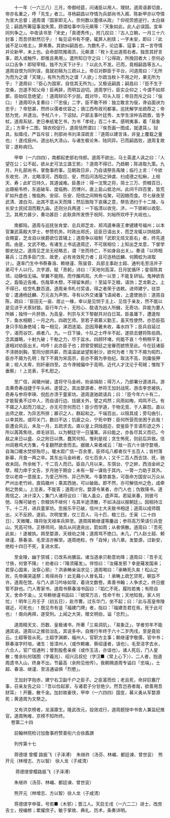 <!-- { "loadSidebar": true } -->
　　十一年（一六三八）三月，帝御经筵，问诸臣以用人、理财。道周语甚切直，帝亦名重之，呼「先生」者三。寻杨嗣昌以夺情为兵部尚书入阁、陈新甲亦以夺情为宣大总督；道周谓『国家即无人，奈何数以墨缞从政』？仰视荧惑逆行，太白昼见；嗣昌所筹寇事滋失策，顾谓给事中冯元飙等：『天象如此，此人必误国。宜率同列争之』。中夜读书至「宋史」「真德秀传」，拊几叹曰：『古人立朝，一月三十六封事；而吾侪默然已乎』！每见诏书有不便，辄屏人削牍；一字未安，即曰：『此诚不足以格主』。屏弗奏。其欲纠嗣昌也，为数札子，论边事、寇事；其一言夺情并论新甲，未上也。会命部院推阁员，元飙谓：『枚卜无出道周右者。独苦其好言事，疏入或触忤，即推且弗用』。遣所知日守之曰：『公得政，所挽回者大；奈何必以口舌争！即轻宰相，独不为天下计乎』？以此久不发。已而，竟相嗣昌等五人。道周自恨为同列误，竟就初稿为三疏以上。帝召对群臣于平台，问道周曰：『无所为而为之谓「天理」，有所为而为之谓「人欲」；尔疏当枚卜不用之时，果无所为乎』？道周曰：『臣心为国家，自信其无所为』。又极诋嗣昌；嗣昌曰：『臣不生于空桑，岂遂不知父母！臣再辞，而明旨迫切。道周学行，臣实企仰之；今谓不如郑鄤，臣始叹息绝望』！道周辩论不少屈。既对毕，叩头入班；帝目而斥之曰：『佞口』！道周叩头复奏曰：『「忠佞」二字，臣不敢不辨：独立敢言为佞，谗谄面谀为忠乎』？帝怒甚，然终以儒者优容之；谪江西布政司都事。巡抚解学龙疏荐之；帝怒为党，并逮治。予杖八十，下诏狱。户部主事叶廷秀、太学生涂仲吉疏救，皆予杖。道周系狱，吏日奉纸笔乞书，为书「孝经」百二十本。感明夷事，着「易象正」；方草十二图，锦衣校促行，道周恬然谓曰：『俟吾画一图成，就逮耳』。狱具，拟瘴戍，严旨斥驳；刑部尚书刘泽深疏言：『道周以建言诛，非皇上覆载之量也』！遂戍辰州。道出杭大涤山，与诸生极论朱、陆同异。已而嗣昌败，道周复故官；遂称病归。

　　甲申（一六四四），南都起吏部右侍郎。道周不欲出，马士英遣人讽之曰：『人望在公；公不起，欲从史可法立潞王邪』？道周不得已，乃趋朝；陈进取九策。九月，升礼部尚书，掌詹事府事。见朝政日非，乃自请祭告禹陵；临行上言：『今欲东收兖、济，北略漳河，西取应、安，然后问洛阳之钟虡、扫成德之松楸，上规天、寿；此旷日持久，其道诚难。臣愚计：得一沈鸷之将，简士三万、赍粮百日，出赣榆韦桥，东逾破车、度临朐、历博兴，直上盐山抵沧州。此间千四百里，皆荒旷如升虚邑；惟临朐、安邱、乐安、阳信之间稍有屯聚，可因粮而食。尽七昼夜至武清、渡白沟，出其不意从天而降；然后致陛下哀痛之意，祭告洒扫于十二陵，与长安士民拭泪而觐九庙。还则分兵两道：一下临清以收兖、济，一下邯郸以收彰、卫。其用力甚少，奏功甚巨：此耿弇所发愤于祝阿、刘裕所欢呼于大岘也』。

　　南都陷，道周与巡抚张肯堂、总兵郑芝龙、郑鸿逵奉唐王聿键建号福州；以本官兼武英殿大学士，参赞机务。时政出郑氏，廷臣日请出关，而芝龙辄以饷绌辞。会赐宴，芝龙自以侯爵欲位首辅上；道周争以祖制「武职无班文臣右」者，终先道周。由是，文武不睦。有诸生上书诋道周迂，不可居相位；上知出芝龙意，下督学御史挞之。道周见芝龙无经略志，谓『坐而待亡，不如身自出关』。奏请『以师相募兵；江西多臣门生、故吏，必有肯效死力者；且可连杨廷麟、何腾蛟为进取计』。遂率门生中书蔡春溶、赖继谨、陈骏音、兵部主事赵士超、通判毛至洁并子弟可千人以行。次芋源，赋「责躬」诗曰：『天地何高深，日月犹循环；星宿陈其领，动静恒无端。举翼不能翔，而作醢鸡观。大命一以至；不能复研钻。鬼神欲告之，翕吸近告难。伤哉草木颓，不得留朱颜』！至延平乏粮，请饷；芝龙靳之。上不得已，给空札数百道。道周亲书札付奖语，得之者荣于诰敕。进师建宁，驻崇安；遣通杨廷麟、万元吉为声势。寻有以外交诸藩飞语闻者，上遣使驰示：道周自陈，疏曰：『臣田无一亩、居止一椽，幸以是见悯于主上、见信于亲友，然不能以是见谅于犬豕豺狼。臣行年六十，无险心、酖语为凶人所雠，无奇功、异能为要人所嫉；独恃一片肝肠，为高皇、列宗与天下黎献共对白日耳。臣虽庸下，遭逢陛下，鱼水相期；一月之内，四疏乞师。至若子弟慕义勤王，虽天性使然，亦恐臣孤身只手陷身绝域；每一相见，涕泗涟洳。迩因溽暑未收，毒水四下；臣兵自延过宁，渴而谷饮，病者八、九。一日下操，十队之士呼半不起，遂损去健将陈伯舆。念其雄略，十射九破；千觔之力，尽于盆水。四顾环堵，何能不哀！今稍稍平复，遂相对劝臣出关。呜呼！此亦臣子也；顾曾受朝廷之宠眷而摅愤至此。今在廷诸臣不涤肠剖胸，誓同分胆共薪，而潝潝訿訿望影射沙，欲何为者！陛下不屑为昭烈，臣亦不屑为孔明；陛下不屑为宋高宗，臣亦不屑为李伯纪。取法不高，则庸佞狎来；视人太卑，则奸豪四至。古今谗贼偏中于高明，近代人才沈沦于苟贼；惟陛下垂察』！上览表，手札慰之。

　　至广信，闻徽州破，遣将守马金岭，劝谕捐助；得万人，乃部署分道进兵。游击黄奇寿战捷于牛头岭，遂营之。其出婺源者，参将王加封战死、游击李忠被执，奇寿与参将李瑛、倪彪亦溃于童家坊。道周遂驰疏请兵；曰：『臣今年六十有二，才能智勇不过中人，而自请行边、拮据关外，譬之鸡然；风雨如晦，鸡鸣不已。有不寤之人起而刀俎之，亦无可奈何而已！臣少而学道，于物无竞、于人寡怨。直以出师之故，为异志所排；寡识之人，群起和之。千端百出，以阻其成；旁勾曲引，以幸其败。或叩关门，数曰不达；饥疲之众，宁死中野：臣何所营而坐困于此哉！臣遭会风云，未及一月，五疏求去。直以皇上洞烛遐迩，尝鉴臣于言语形迹之外；所以苒苒焦哓，瘁毛铩羽，以为朝廷守一日藩篱。非曰能之，亦各尽其义而已。今敌之来日以盛、众之附日以携，蠢冥何知，惟利是视；贪生怖死，则前后异致。信州闾巷鸡犬方集，今复翻然欲舍而去。据徽人来者咸云：「敌一百六十骑守婺境，自海口暖水焚掠殆尽」。暖水距广信一百余里，臣师屯八都者仅千五百人；皆村落新募，月食一两之卒。其东出马金岭者，仅七百余人；又千二百人西去饶、抚，驰收未回。所余帐下，千二百人而已。臣自八月以来，东弭台、宁之衅，西消金岭之孽。精力瘁于文告，岁月驰于期会；未有一智一谋佐于其内，一膂一力助于其外。空以老瘁一意报主，为爱己所怜、异己所笑。今事势甚急，可亟命方国安以万众从严州出老竹岭，直捣徽州；乘其西驰，可以破敌。即不然，亦可解信州之危，成牵制之势矣』。上览表，不能答；道周计穷。婺源令某者，亦门人也；伪致降书。道周信之，决计深入；集门人诸将议曰：『敌人虽众，虚声耳。若延来春，则彼弓弛、马懈可破也；奈粮饷不继何！与其半途溃散，不如决战以报朝廷』。因相持泣下。十二月，进兵童家坊。忽报乐平已破，信州士大夫致书相迓；道周以成师既出，义不反顾，遂前。次明堂里，仅三百人、马十匹、粮三日。壬寅（二十四日），天微曙，降将张天禄率兵猝至。道周挥赖继谨等鏖战；参将高万荣请引兵登山，凭高可恃。正移师间，骑兵从间道突出，箭如雨；从者俱散。道周曰：『吾死此矣』！遂被执。舆至婺源，天禄劝之降；道周骂不绝口。未几，门人赵士超、赖继谨、蔡春溶、毛至洁亦解至。道周绝粒，作「自悼」诗八章。发婺源，过新安，绝粒十四日不死，复进水浆。

　　至金陵，幽于禁城；已改系尚膳监。诸当道承贝勒意劝降；道周曰：『吾手无寸铁，何曾不降』！劝者曰：『降须薙发』。佯惊曰：『汝薙发邪？幸是薙发国来；若穿心国来，汝穿心邪』？洪承畴亲诣求见；道周喝曰：『承畴死久矣！松山之败，先帝痛哭遥祭；焉得尚存！此无藉小人冒名耳』！承畴上疏乞贷死，朝旨不许。道周在馆，与门人讲习吟咏如常，着诗文数卷。素善书翰；人争求之，终日握管不辞也。门人寄家书，道周书蔡春溶书函曰：『蹈仁不死，履险若夷；有陨自天，舍命不渝』。又书赖继谨书函曰：『纲常万古，性命千秋；天地知我，家人何忧』！明年三月壬子（初五日），赴市曹。过东华门，坐不起；曰：『此与高皇帝陵寝近，可死也』！既见市有竖「福建门牌」者，指曰：『福建吾君在焉，死于此可也』！南向再拜，遂受刑。上闻之大哭，赠文明伯，谥「忠烈」。

　　道周精天文、历数、皇极诸书，所著「三易洞玑」、「易象正」，学者穷年不能通其说。道周以之推验治乱，其说多中。自推行年终于六十二岁丙戌，至是竟验云。士超等皆从死。士超字渊卿，福州人，官职方主事；赖继谨字敬儒，官中书；蔡春溶字时培，诸生：皆漳州人（或作赖雍、蔡绍谨者，误也）。毛至洁字去水，六合人，官广信通判；曾割股愈亲疾（或作玉洁，亦误也）。诸人死后，门人星散；惟余杭何瑞图（字羲兆）、绍兴吕叔伦（字汉■〈常上心下〉）、二人者，抱道周遗书入山，终身不出，节最高（余附见他传）。我朝赐道周专谥曰「忠端」，士超、春溶、继谨、至洁通谥俱「烈愍」。

　　王加封字抱赤，建宁右卫副千户之臣子。之臣富而俭；老且死，命舁巨簏厅事，召亲友告之曰：『吾以俭起家，与诸君子分甘绝少。然吾岂吝者哉，欲善用吾财耳』！开簏，散千金。加封故豪侠，甲申（一六四四）国变，募义勇从军婺源死；黄道周为文祭之。

　　又有洪京榜者，龙溪廪生。隆武改元，投效戎行，道周题授中书舍人兼监纪推官。道周殉难，京榜不知所终。  
　 
卷第二十四

　　前翰林院检讨加詹事府赞善衔六合徐鼒譔

　　列传第十七

　　蒋德璟 曾樱 路振飞（子泽溥）　朱继祚（汤芬、林嵋、都廷谏、曾世衮）　熊开元（林增志、方以智） 徐人龙（子咸清）

　　 蒋德璟曾樱路振飞（子泽溥）

　　朱继祚（汤芬、林嵋、都廷谏、曾世衮）

　　熊开元（林增志、方以智）徐人龙（子咸清）

　　蒋德璟字申葆，号若■〈木邪〉；晋江人。天启壬戌（一六二二）进士，改庶吉士，授编修；累擢庶子。敏于掌故、典礼、历术，条奏详明。

